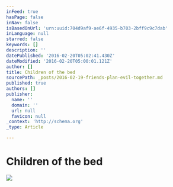 ```yaml
---
inFeed: true
hasPage: false
inNav: false
isBasedOnUrl: 'urn:uuid:704d9af9-ae6f-4935-b703-2bff9c9c7dab'
inLanguage: null
starred: false
keywords: []
description: ''
datePublished: '2016-02-20T05:02:41.430Z'
dateModified: '2016-02-20T05:00:01.121Z'
author: []
title: Children of the bed
sourcePath: _posts/2016-02-19-friends-plan-evil-together.md
published: true
authors: []
publisher:
  name: ''
  domain: ''
  url: null
  favicon: null
_context: 'http://schema.org'
_type: Article

---
```

# Children of the bed
![](https://s3-us-west-2.amazonaws.com/the-grid-img/p/5b233ae9543aadbe756ac3558dfc03ecc11c65ee.png)